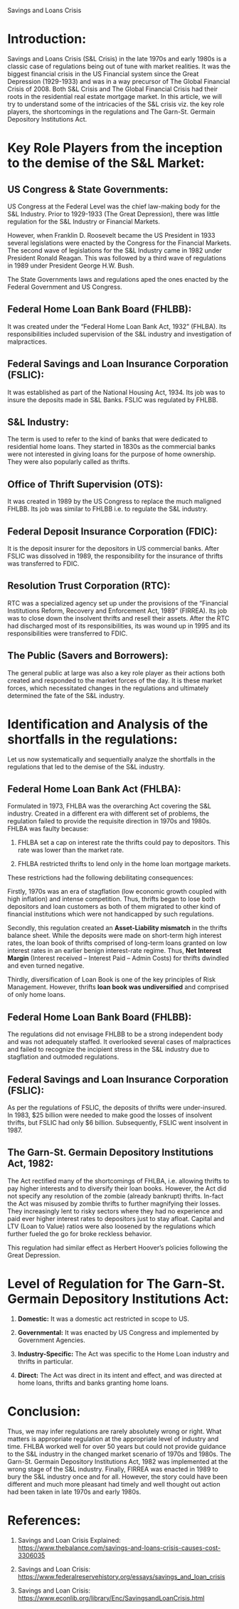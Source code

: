 Savings and Loans Crisis

Introduction:
=============

Savings and Loans Crisis (S&L Crisis) in the late 1970s and early 1980s
is a classic case of regulations being out of tune with market
realities. It was the biggest financial crisis in the US Financial
system since the Great Depression (1929-1933) and was in a way precursor
of The Global Financial Crisis of 2008. Both S&L Crisis and The Global
Financial Crisis had their roots in the residential real estate mortgage
market. In this article, we will try to understand some of the
intricacies of the S&L crisis viz. the key role players, the
shortcomings in the regulations and The Garn-St. Germain Depository
Institutions Act.

Key Role Players from the inception to the demise of the S&L Market:
====================================================================

US Congress & State Governments:
--------------------------------

US Congress at the Federal Level was the chief law-making body for the
S&L Industry. Prior to 1929-1933 (The Great Depression), there was
little regulation for the S&L Industry or Financial Markets.

However, when Franklin D. Roosevelt became the US President in 1933
several legislations were enacted by the Congress for the Financial
Markets. The second wave of legislations for the S&L Industry came in
1982 under President Ronald Reagan. This was followed by a third wave of
regulations in 1989 under President George H.W. Bush.

The State Governments laws and regulations aped the ones enacted by the
Federal Government and US Congress.

Federal Home Loan Bank Board (FHLBB):
-------------------------------------

It was created under the “Federal Home Loan Bank Act, 1932” (FHLBA). Its
responsibilities included supervision of the S&L industry and
investigation of malpractices.

Federal Savings and Loan Insurance Corporation (FSLIC): 
-------------------------------------------------------

It was established as part of the National Housing Act, 1934. Its job
was to insure the deposits made in S&L Banks. FSLIC was regulated by
FHLBB.

S&L Industry:
-------------

The term is used to refer to the kind of banks that were dedicated to
residential home loans. They started in 1830s as the commercial banks
were not interested in giving loans for the purpose of home ownership.
They were also popularly called as thrifts.

Office of Thrift Supervision (OTS):
-----------------------------------

It was created in 1989 by the US Congress to replace the much maligned
FHLBB. Its job was similar to FHLBB i.e. to regulate the S&L industry.

Federal Deposit Insurance Corporation (FDIC):
---------------------------------------------

It is the deposit insurer for the depositors in US commercial banks.
After FSLIC was dissolved in 1989, the responsibility for the insurance
of thrifts was transferred to FDIC.

Resolution Trust Corporation (RTC):
-----------------------------------

RTC was a specialized agency set up under the provisions of the
“Financial Institutions Reform, Recovery and Enforcement Act, 1989”
(FIRREA). Its job was to close down the insolvent thrifts and resell
their assets. After the RTC had discharged most of its responsibilities,
its was wound up in 1995 and its responsibilities were transferred to
FDIC.

The Public (Savers and Borrowers):
----------------------------------

The general public at large was also a key role player as their actions
both created and responded to the market forces of the day. It is these
market forces, which necessitated changes in the regulations and
ultimately determined the fate of the S&L industry.

Identification and Analysis of the shortfalls in the regulations:
=================================================================

Let us now systematically and sequentially analyze the shortfalls in the
regulations that led to the demise of the S&L industry.

Federal Home Loan Bank Act (FHLBA):
-----------------------------------

Formulated in 1973, FHLBA was the overarching Act covering the S&L
industry. Created in a different era with different set of problems, the
regulation failed to provide the requisite direction in 1970s and 1980s.
FHLBA was faulty because:

1.  FHLBA set a cap on interest rate the thrifts could pay to
    depositors. This rate was lower than the market rate.

2.  FHLBA restricted thrifts to lend only in the home loan mortgage
    markets.

These restrictions had the following debilitating consequences:

Firstly, 1970s was an era of stagflation (low economic growth coupled
with high inflation) and intense competition. Thus, thrifts began to
lose both depositors and loan customers as both of them migrated to
other kind of financial institutions which were not handicapped by such
regulations.

Secondly, this regulation created an **Asset-Liability mismatch** in the
thrifts balance sheet. While the deposits were made on short-term high
interest rates, the loan book of thrifts comprised of long-term loans
granted on low interest rates in an earlier benign interest-rate regime.
Thus, **Net Interest Margin** (Interest received – Interest Paid – Admin
Costs) for thrifts dwindled and even turned negative.

Thirdly, diversification of Loan Book is one of the key principles of
Risk Management. However, thrifts **loan book was undiversified** and
comprised of only home loans.

Federal Home Loan Bank Board (FHLBB):
-------------------------------------

The regulations did not envisage FHLBB to be a strong independent body
and was not adequately staffed. It overlooked several cases of
malpractices and failed to recognize the incipient stress in the S&L
industry due to stagflation and outmoded regulations.

Federal Savings and Loan Insurance Corporation (FSLIC):
-------------------------------------------------------

As per the regulations of FSLIC, the deposits of thrifts were
under-insured. In 1983, $25 billion were needed to make good the losses
of insolvent thrifts, but FSLIC had only $6 billion. Subsequently, FSLIC
went insolvent in 1987.

The Garn-St. Germain Depository Institutions Act, 1982:
-------------------------------------------------------

The Act rectified many of the shortcomings of FHLBA, i.e. allowing
thrifts to pay higher interests and to diversify their loan books.
However, the Act did not specify any resolution of the zombie (already
bankrupt) thrifts. In-fact the Act was misused by zombie thrifts to
further magnifying their losses. They increasingly lent to risky sectors
where they had no experience and paid ever higher interest rates to
depositors just to stay afloat. Capital and LTV (Loan to Value) ratios
were also loosened by the regulations which further fueled the go for
broke reckless behavior.

This regulation had similar effect as Herbert Hoover’s policies
following the Great Depression.

Level of Regulation for The Garn-St. Germain Depository Institutions Act:
=========================================================================

1.  **Domestic:** It was a domestic act restricted in scope to US.

2.  **Governmental:** It was enacted by US Congress and implemented by
    Government Agencies.

3.  **Industry-Specific:** The Act was specific to the Home Loan
    industry and thrifts in particular.

4.  **Direct:** The Act was direct in its intent and effect, and was
    directed at home loans, thrifts and banks granting home loans.

Conclusion:
===========

Thus, we may infer regulations are rarely absolutely wrong or right.
What matters is appropriate regulation at the appropriate level of
industry and time. FHLBA worked well for over 50 years but could not
provide guidance to the S&L industry in the changed market scenario of
1970s and 1980s. The Garn-St. Germain Depository Institutions Act, 1982
was implemented at the wrong stage of the S&L industry. Finally, FIRREA
was enacted in 1989 to bury the S&L industry once and for all. However,
the story could have been different and much more pleasant had timely
and well thought out action had been taken in late 1970s and early
1980s.

References:
===========

1.  Savings and Loan Crisis Explained:
    <https://www.thebalance.com/savings-and-loans-crisis-causes-cost-3306035>

2.  Savings and Loan Crisis:
    <https://www.federalreservehistory.org/essays/savings_and_loan_crisis>

3.  Savings and Loan Crisis:
    <https://www.econlib.org/library/Enc/SavingsandLoanCrisis.html>
